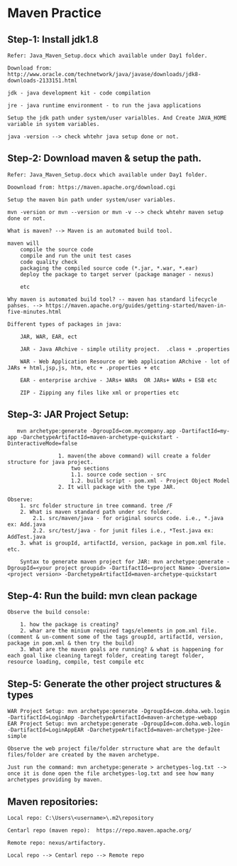 # Maven Practice

## Step-1: Install jdk1.8
	
	Refer: Java_Maven_Setup.docx which available under Day1 folder.

	Download from: http://www.oracle.com/technetwork/java/javase/downloads/jdk8-downloads-2133151.html
	
	jdk - java development kit - code compilation

	jre - java runtime environment - to run the java applications

	Setup the jdk path under system/user varialbles. And Create JAVA_HOME variable in system variables.

	java -version --> check whtehr java setup done or not.

## Step-2: Download maven & setup the path.

	Refer: Java_Maven_Setup.docx which available under Day1 folder.
	
	Doownload from: https://maven.apache.org/download.cgi
	
	Setup the maven bin path under system/user variables.
	
	mvn -version or mvn --version or mvn -v --> check whtehr maven setup done or not.

	What is maven? --> Maven is an automated build tool.

	maven will
		compile the source code
		compile and run the unit test cases
		code quality check
		packaging the compiled source code (*.jar, *.war, *.ear)
		deploy the package to target server (package manager - nexus)

		etc

	Why maven is automated build tool? -- maven has standard lifecycle pahses. --> https://maven.apache.org/guides/getting-started/maven-in-five-minutes.html

	Different types of packages in java:

		JAR, WAR, EAR, ect

		JAR - Java ARchive - simple utility project.  .class + .properties

		WAR - Web Application Resource or Web application ARchive - lot of JARs + html,jsp,js, htm, etc + .properties + etc

		EAR - enterprise archive - JARs+ WARs  OR JARs+ WARs + ESB etc

		ZIP - Zipping any files like xml or properties etc

## Step-3: JAR Project Setup: 
          
	   mvn archetype:generate -DgroupId=com.mycompany.app -DartifactId=my-app -DarchetypeArtifactId=maven-archetype-quickstart -DinteractiveMode=false

					1. maven(the above command) will create a folder structure for java project.
						two sections
						1.1. source code section - src
						1.2. build script - pom.xml - Project Object Model
					2. It will package with the type JAR.
          
	Observe:
		1. src folder structure in tree command. tree /F
		2. What is maven standard path under src folder.
			2.1. src/maven/java - for original sourcs code. i.e., *.java ex: Add.java
			2.2. src/test/java - for junit files i.e., *Test.java ex: AddTest.java
		3. what is groupId, artifactId, version, package in pom.xml file. etc.
				
        Syntax to generate maven project for JAR: mvn archetype:generate -DgroupId=<your project groupid> -DartifactId=<project Name> -Dversion=<project version> -DarchetypeArtifactId=maven-archetype-quickstart

## Step-4: Run the build: mvn clean package

	Observe the build console:

		1. how the package is creating?
		2. whar are the minium required tags/elements in pom.xml file. (comment & un-comment some of the tags groupId, artifactId, version, package in pom.xml & then try the build)
		3. What are the maven goals are running? & what is happening for each goal like cleaning taregt folder, creating taregt folder, resource loading, compile, test compile etc

## Step-5: Generate the other project structures & types

	WAR Project Setup: mvn archetype:generate -DgroupId=com.doha.web.login -DartifactId=LoginApp -DarchetypeArtifactId=maven-archetype-webapp
	EAR Project Setup: mvn archetype:generate -DgroupId=com.doha.web.login -DartifactId=LoginAppEAR -DarchetypeArtifactId=maven-archetype-j2ee-simple

	Observe the web project file/folder strructure what are the default files/folder are created by the maven archetype.

	Just run the command: mvn archetype:generate > archetypes-log.txt --> once it is done open the file archetypes-log.txt and see how many archetypes providing by maven.


## Maven repositories:

	Local repo: C:\Users\<username>\.m2\repository

	Centarl repo (maven repo):  https://repo.maven.apache.org/

	Remote repo: nexus/artifactory.
	
	Local repo --> Centarl repo --> Remote repo
